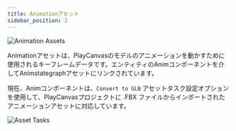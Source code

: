 ```yaml
---
title: Animationアセット 
sidebar_position: 2
---
```


![Animation Assets](/images/user-manual/anim/animation_assets.png)

Animationアセットは、PlayCanvasのモデルのアニメーションを動かすために使用されるキーフレームデータです。エンティティのAnimコンポーネントを介してAnimstategraphアセットにリンクされています。

現在、Animコンポーネントは、`Convert to GLB` アセットタスク設定オプションを使用して、PlayCanvasプロジェクトに .FBX ファイルからインポートされたアニメーションアセットに対応しています。

![Asset Tasks](/images/user-manual/anim/asset_tasks.png)
